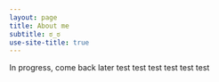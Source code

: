 ```yaml
---
layout: page
title: About me
subtitle: ಠ_ಠ
use-site-title: true
---
```


In progress, come back later
test
test
test
test
test
test
